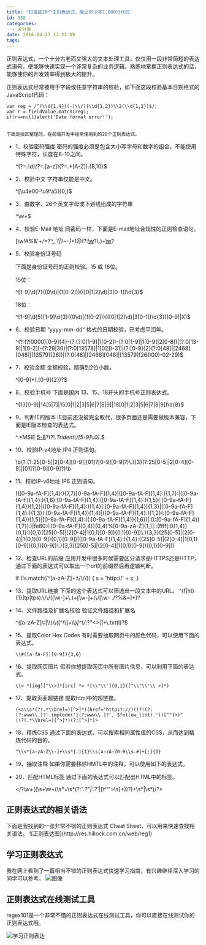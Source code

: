 ```yaml
---
title: '知道这20个正则表达式，能让你少写1,000行代码'
id: 338
categories:
  - 未分类
date: 2016-04-27 13:23:09
tags:
---
```


正则表达式，一个十分古老而又强大的文本处理工具，仅仅用一段非常简短的表达式语句，便能够快速实现一个非常复杂的业务逻辑。熟练地掌握正则表达式的话，能够使你的开发效率得到极大的提升。

正则表达式经常被用于字段或任意字符串的校验，如下面这段校验基本日期格式的JavaScript代码：

    var reg = /^(\\d{1,4})(-|\\/)(\\d{1,2})\\2(\\d{1,2})$/; 
    var r = fieldValue.match(reg);             
    if(r==null)alert('Date format error!');
    

    下面是技匠整理的，在前端开发中经常使用到的20个正则表达式。

*   1、校验密码强度    密码的强度必须是包含大小写字母和数字的组合，不能使用特殊字符，长度在8-10之间。

    ^(?=.*\\d)(?=.*[a-z])(?=.*[A-Z]).{8,10}$
    

*   2、校验中文    字符串仅能是中文。

    ^[\\u4e00-\\u9fa5]{0,}$
    

*   3、由数字、26个英文字母或下划线组成的字符串

    ^\\w+$
    

*   4、校验E-Mail 地址    同密码一样，下面是E-mail地址合规性的正则检查语句。

    [\\w!#$%&amp;'*+/=?^_`{|}~-]+(?:\\.[\\w!#$%&amp;'*+/=?^_`{|}~-]+)*@(?:[\\w](?:[\\w-]*[\\w])?\\.)+[\\w](?:[\\w-]*[\\w])?
    

*   5、校验身份证号码

    下面是身份证号码的正则校验。15 或 18位。

    15位：

    ^[1-9]\\d{7}((0\\d)|(1[0-2]))(([0|1|2]\\d)|3[0-1])\\d{3}$
    

    18位：

    ^[1-9]\\d{5}[1-9]\\d{3}((0\\d)|(1[0-2]))(([0|1|2]\\d)|3[0-1])\\d{3}([0-9]|X)$
    

*   6、校验日期    “yyyy-mm-dd“ 格式的日期校验，已考虑平闰年。

    ^(?:(?!0000)[0-9]{4}-(?:(?:0[1-9]|1[0-2])-(?:0[1-9]|1[0-9]|2[0-8])|(?:0[13-9]|1[0-2])-(?:29|30)|(?:0[13578]|1[02])-31)|(?:[0-9]{2}(?:0[48]|[2468][048]|[13579][26])|(?:0[48]|[2468][048]|[13579][26])00)-02-29)$
    

*   7、校验金额    金额校验，精确到2位小数。

    ^[0-9]+(.[0-9]{2})?$
    

*   8、校验手机号    下面是国内 13、15、18开头的手机号正则表达式。

    ^(13[0-9]|14[5|7]|15[0|1|2|3|5|6|7|8|9]|18[0|1|2|3|5|6|7|8|9])\\d{8}$
    

*   9、判断IE的版本    IE目前还没被完全取代，很多页面还是需要做版本兼容，下面是IE版本检查的表达式。

    ^.*MSIE [5-8](?:\\.[0-9]+)?(?!.*Trident\\/[5-9]\\.0).*$
    

*   10、校验IP-v4地址    IP4 正则语句。

    \\b(?:(?:25[0-5]|2[0-4][0-9]|[01]?[0-9][0-9]?)\\.){3}(?:25[0-5]|2[0-4][0-9]|[01]?[0-9][0-9]?)\\b
    

*   11、校验IP-v6地址    IP6 正则语句。

    (([0-9a-fA-F]{1,4}:){7,7}[0-9a-fA-F]{1,4}|([0-9a-fA-F]{1,4}:){1,7}:|([0-9a-fA-F]{1,4}:){1,6}:[0-9a-fA-F]{1,4}|([0-9a-fA-F]{1,4}:){1,5}(:[0-9a-fA-F]{1,4}){1,2}|([0-9a-fA-F]{1,4}:){1,4}(:[0-9a-fA-F]{1,4}){1,3}|([0-9a-fA-F]{1,4}:){1,3}(:[0-9a-fA-F]{1,4}){1,4}|([0-9a-fA-F]{1,4}:){1,2}(:[0-9a-fA-F]{1,4}){1,5}|[0-9a-fA-F]{1,4}:((:[0-9a-fA-F]{1,4}){1,6})|:((:[0-9a-fA-F]{1,4}){1,7}|:)|fe80:(:[0-9a-fA-F]{0,4}){0,4}%[0-9a-zA-Z]{1,}|::(ffff(:0{1,4}){0,1}:){0,1}((25[0-5]|(2[0-4]|1{0,1}[0-9]){0,1}[0-9])\\.){3,3}(25[0-5]|(2[0-4]|1{0,1}[0-9]){0,1}[0-9])|([0-9a-fA-F]{1,4}:){1,4}:((25[0-5]|(2[0-4]|1{0,1}[0-9]){0,1}[0-9])\\.){3,3}(25[0-5]|(2[0-4]|1{0,1}[0-9]){0,1}[0-9]))
    

*   12、检查URL的前缀    应用开发中很多时候需要区分请求是HTTPS还是HTTP，通过下面的表达式可以取出一个url的前缀然后再逻辑判断。

    if (!s.match(/^[a-zA-Z]+:\\/\\//))
    {
        s = 'http://' + s;
    }
    

*   13、提取URL链接    下面的这个表达式可以筛选出一段文本中的URL。
    ^(f|ht){1}(tp|tps):&#92;/&#92;/([&#92;w-]+&#92;.)+[&#92;w-]+(&#92;/[&#92;w- ./?%&amp;=]*)?</p>
*   14、文件路径及扩展名校验    验证文件路径和扩展名

    ^([a-zA-Z]\\:|\\\\)\\\\([^\\\\]+\\\\)*[^\\/:*?"<>|]+\\.txt(l)?$
    

*   15、提取Color Hex Codes    有时需要抽取网页中的颜色代码，可以使用下面的表达式。

        \\#([a-fA-F]|[0-9]){3,6}
    

*   16、提取网页图片    假若你想提取网页中所有图片信息，可以利用下面的表达式。

        \\< *[img][^\\>]*[src] *= *[\\"\\']{0,1}([^\\"\\'\\ >]*)
    

*   17、提取页面超链接    提取html中的超链接。

        (<a\\s*(?!.*\\brel=)[^>]*)(href="https?://)((?!(?:(?:www\\.)?'.implode('|(?:www\\.)?', $follow_list).'))[^"]+)"((?!.*\\brel=)[^>]*)(?:[^>]*)>
    

*   18、精炼CSS    通过下面的表达式，可以搜索相同属性值的CSS，从而达到精炼代码的目的。

        ^\\s*[a-zA-Z\\-]+\\s*[:]{1}\\s[a-zA-Z0-9\\s.#]+[;]{1}
    

*   19、抽取注释    如果你需要移除HMTL中的注释，可以使用如下的表达式。

     <!--(.*?)-->
    

*   20、匹配HTML标签    通过下面的表达式可以匹配出HTML中的标签。

    </?\\w+((\\s+\\w+(\\s*=\\s*(?:".*?"|'.*?'|[\\^'">\\s]+))?)+\\s*|\\s*)/?>

## 正则表达式的相关语法

<p>下面是我找到的一张非常不错的正则表达式 Cheat Sheet，可以用来快速查找相关语法。
![正则表达图](http://res.hillock.com.cn/web/reg1)

## 学习正则表达式

我在网上看到了一篇相当不错的正则表达式快速学习指南，有兴趣继续深入学习的同学可以参考。
![图像](http://res.hillock.com.cn/web/reg2)

## 正则表达式在线测试工具

regex101是一个非常不错的正则表达式在线测试工具，你可以直接在线测试你的正则表达式哦。

![学习正则表达](http://res.hillock.com.cn/web/reg3)
